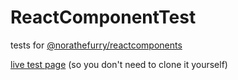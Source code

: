 # ReactComponentTest

tests for [@norathefurry/reactcomponents](https://www.npmjs.com/package/@norathefurry/reactcomponents)

[live test page](https://0j3.github.io/ReactComponentTest/) (so you don't need to clone it yourself)
